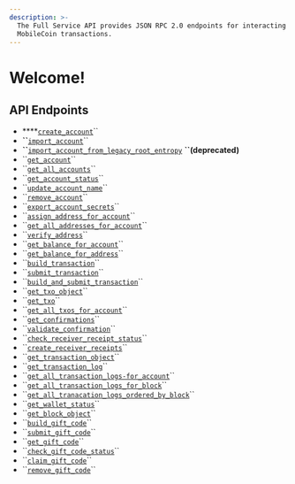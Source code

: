 ```yaml
---
description: >-
  The Full Service API provides JSON RPC 2.0 endpoints for interacting with your
  MobileCoin transactions.
---
```


# Welcome!

## API Endpoints

* \*\*\*\*[`create_account`](accounts/untitled/#create_account)\`\`
* **\`\`**[`import_account`](accounts/untitled/#import_account)\`\`
* **\`\`**[`import_account_from_legacy_root_entropy`](accounts/untitled/#import_account_from_legacy_root_entropy-deprecated) **``\(deprecated\)**
* \`\`[`get_account`](accounts/untitled/#get_account)\`\`
* \`\`[`get_all_accounts`](accounts/untitled/#get_all_accounts)\`\`
* \`\`[`get_account_status`](accounts/untitled/#get_account_status)\`\`
* \`\`[`update_account_name`](accounts/untitled/#update_account_name)\`\`
* \`\`[`remove_account`](accounts/untitled/#remove_account)\`\`
* \`\`[`export_account_secrets`](accounts/account-secrets/#export_account_secrets)\`\`
* \`\`[`assign_address_for_account`](accounts/address/#assign_address_for_account)\`\`
* \`\`[`get_all_addresses_for_account`](accounts/address/#get_all_addresses_for_account)\`\`
* \`\`[`verify_address`](accounts/address/#verify_address)\`\`
* \`\`[`get_balance_for_account`](accounts/balance/#get_balance_for_account)\`\`
* \`\`[`get_balance_for_address`](accounts/balance/#get_balance_for_address)\`\`
* \`\`[`build_transaction`](transactions/transaction/#build_transaction)\`\`
* \`\`[`submit_transaction`](transactions/transaction/#submit_transaction)\`\`
* \`\`[`build_and_submit_transaction`](transactions/transaction/#build_and_submit_transaction)\`\`
* \`\`[`get_txo_object`](transactions/txo/#get_txo_object)\`\`
* \`\`[`get_txo`](transactions/txo/#get_txo)\`\`
* \`\`[`get_all_txos_for_account`](transactions/txo/#get_all_txos_for_account)\`\`
* \`\`[`get_confirmations`](transactions/transaction-confirmation.md#get_confirmations)\`\`
* \`\`[`validate_confirmation`](transactions/transaction-confirmation.md#validate_confirmation)\`\`
* \`\`[`check_receiver_receipt_status`](transactions/transaction-receipt.md#check_receiver_receipt_status)\`\`
* \`\`[`create_receiver_receipts`](transactions/transaction-receipt.md#create_receiver_receipts)\`\`
* \`\`[`get_transaction_object`](transactions/transaction-log.md#get_transaction_object)\`\`
* \`\`[`get_transaction_log`](transactions/transaction-log.md#get_transaction_log)\`\`
* \`\`[`get_all_transaction_logs-for_account`](transactions/transaction-log.md#get_all_transaction_logs_for_account)\`\`
* \`\`[`get_all_transaction_logs_for_block`](transactions/transaction-log.md#get_all_transaction_logs_for_block)\`\`
* \`\`[`get_all_tranacation_logs_ordered_by_block`](transactions/transaction-log.md#get_all_transaction_logs_ordered_by_block)\`\`
* \`\`[`get_wallet_status`](wallet/wallet-status.md#get_wallet_status)\`\`
* \`\`[`get_block_object`](ledger/block.md#get_block_object)\`\`
* \`\`[`build_gift_code`](gift-code.md#build_gift_code)\`\`
* \`\`[`submit_gift_code`](gift-code.md#submit_gift_code)\`\`
* \`\`[`get_gift_code`](gift-code.md#get_gift_code)\`\`
* \`\`[`check_gift_code_status`](gift-code.md#check_gift_code_status)\`\`
* \`\`[`claim_gift_code`](gift-code.md#claim_gift_code)\`\`
* \`\`[`remove_gift_code`](gift-code.md#remove_gift_code)\`\`

### 

